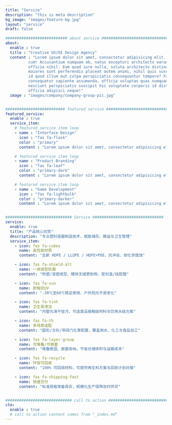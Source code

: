 ```yaml
---
title: "Service"
description: "this is meta description"
bg_image: "images/feature-bg.jpg"
layout: "service"
draft: false

########################### about service #############################
about:
  enable : true
  title : "Creative UX/UI Design Agency"
  content : "Lorem ipsum dolor sit amet, consectetur adipisicing elit. Voluptate soluta corporis odit, optio
          cum! Accusantium numquam ab, natus excepturi architecto earum ipsa aliquam, illum, omnis rerum, eveniet
          officia nihil. Eum quod iure nulla, soluta architecto distinctio. Nesciunt odio ullam expedita, neque fugit
          maiores sunt perferendis placeat autem animi, nihil quis suscipit quibusdam ut reiciendis doloribus natus nemo
          id quod illum aut culpa perspiciatis consequuntur tempore? Facilis nam vitae iure quisquam eius harum
          consequatur sapiente assumenda, officia voluptas quas numquam placeat, alias molestias nisi laudantium
          nesciunt perspiciatis suscipit hic voluptate corporis id distinctio earum. Dolor reprehenderit fuga dolore
          officia adipisci neque!"
  image : "images/company/company-group-pic.jpg"


########################## featured service ############################
featured_service:
  enable : true
  service_item:
    # featured service item loop
    - name : "Interface Design"
      icon : "fas fa-flask"
      color : "primary"
      content : "Lorem ipsum dolor sit amet, consectetur adipisicing elit. Saepe enim impedit repudiandae omnis est temporibus."

    # featured service item loop
    - name : "Product Branding"
      icon : "fas fa-leaf"
      color : "primary-dark"
      content : "Lorem ipsum dolor sit amet, consectetur adipisicing elit. Saepe enim impedit repudiandae omnis est temporibus."

    # featured service item loop
    - name : "Game Development"
      icon : "fas fa-lightbulb"
      color : "primary-darker"
      content : "Lorem ipsum dolor sit amet, consectetur adipisicing elit. Saepe enim impedit repudiandae omnis est temporibus."


############################# Service ###############################
service:
  enable: true
  title: "产品核心优势"
  description: "专业塑料容器制造技术，赋能储存、搬运与卫生管理"
  service_item:
    - icon: fas fa-cubes
      name: 高性能材质
      content: "全新 HDPE / LLDPE / HDPE+POE，抗冲击、耐化学腐蚀"

    - icon: fas fa-shield-alt
      name: 一体成型防漏
      content: "吹塑/滚塑成型，桶体无缝更耐用，密封盖/硅胶圈"

    - icon: fas fa-sun
      name: 耐候抗UV
      content: "-30℃至60℃稳定使用，户外阳光不易老化"

    - icon: fas fa-tint
      name: 卫生易清洁
      content: "内壁光滑不挂污，可选食品接触级材料与饮用水级方案"

    - icon: fas fa-th
      name: 多场景适配
      content: "圆形/方形/带阀门孔等配置，覆盖用水、化工与食品加工"

    - icon: fas fa-layer-group
      name: 可堆叠/可嵌套
      content: "堆叠稳固、嵌套收纳，节省仓储体积与运输成本"

    - icon: fas fa-recycle
      name: 环保可回收
      content: "100% 可回收材料，可提供再生料方案与回收计划对接"

    - icon: fas fa-shipping-fast
      name: 快速交付
      content: "标准规格常备库存，规模化生产保障及时供货"


############################# call to action #################################
cta:
  enable : true
  # call to action content comes from "_index.md"
---
```

